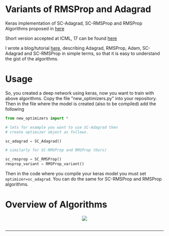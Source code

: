 # Variants of RMSProp and Adagrad

Keras implementation of SC-Adagrad, SC-RMSProp and RMSProp Algorithms proposed in <a href="https://arxiv.org/abs/1706.05507" target="_blank">here</a>

Short version accepted at ICML, 17 can be found <a href="http://www.ml.uni-saarland.de/Publications/MukHei-VariantsRMSPropAdagradLogRegret.pdf" target="_blank">here</a>

I wrote a blog/tutorial <a href="https://mmahesh.github.io/articles/2017-07/tutorial-on-sc-adagrad-a-new-stochastic-gradient-method-for-deep-learning" target="_blank">here</a>,  describing Adagrad, RMSProp, Adam, SC-Adagrad and SC-RMSProp in simple terms, so that it is easy to understand the gist of the algorithms. 

# Usage

So, you created a deep network using keras, now you want to train with above algorithms. Copy the file  "new_optimizers.py" into your repository. Then in the file where the model is created (also to be compiled) add the following

```python
from new_optimizers import *

# lets for example you want to use SC-Adagrad then
# create optimizer object as follows.

sc_adagrad = SC_Adagrad()

# similarly for SC-RMSProp and RMSProp (Ours)

sc_rmsprop = SC_RMSProp()
rmsprop_variant = RMSProp_variant() 

```

Then in the code where you compile your keras model you must set ```optimizer=sc_adagrad```. You can do the same for SC-RMSProp and RMSProp algorithms.

# Overview of Algorithms 
<div align="center">
  <a href='https://raw.githubusercontent.com/mmahesh/variants_of_rmsprop_and_adagrad/master/poster_image.jpg' target='_blank'><img src="https://raw.githubusercontent.com/mmahesh/variants_of_rmsprop_and_adagrad/master/poster_image.jpg" target='_blank'></a><br><br>
</div>

-----------------

